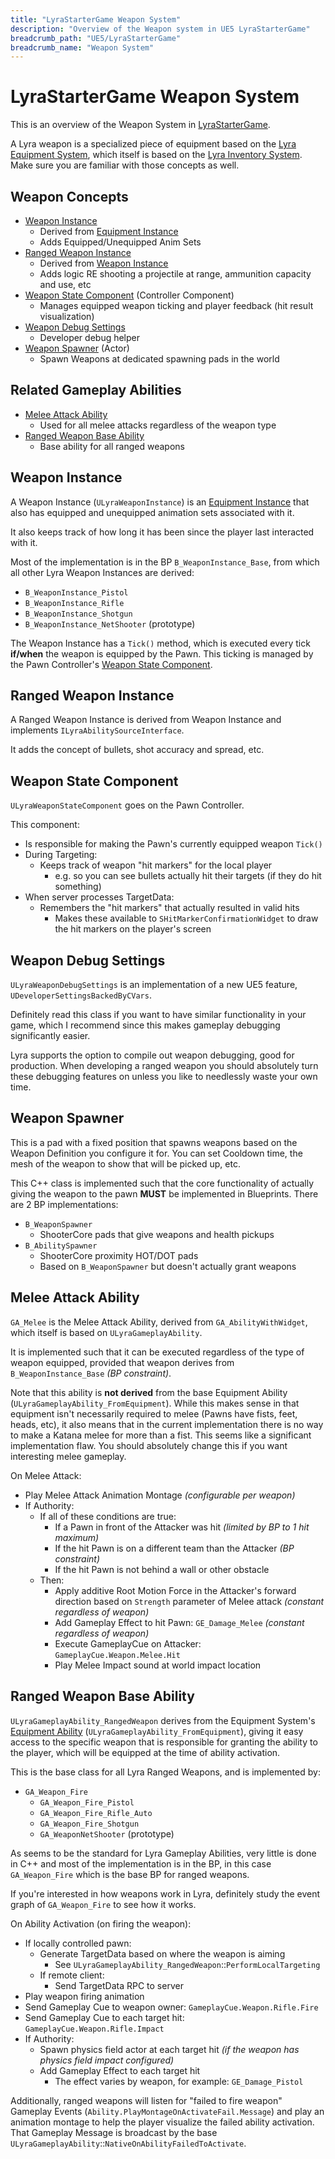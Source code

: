 ```yaml
---
title: "LyraStarterGame Weapon System"
description: "Overview of the Weapon system in UE5 LyraStarterGame"
breadcrumb_path: "UE5/LyraStarterGame"
breadcrumb_name: "Weapon System"
---
```



# LyraStarterGame Weapon System

This is an overview of the Weapon System in [LyraStarterGame](/UE5/LyraStarterGame/).

A Lyra weapon is a specialized piece of equipment based on the
[Lyra Equipment System](/UE5/LyraStarterGame/Equipment/),
which itself is based on the
[Lyra Inventory System](/UE5/LyraStarterGame/Inventory/).
Make sure you are familiar with those concepts as well.


## Weapon Concepts

- [Weapon Instance](#WeaponInstance)
  - Derived from [Equipment Instance](/UE5/LyraStarterGame/Equipment/#EquipmentInstance)
  - Adds Equipped/Unequipped Anim Sets
- [Ranged Weapon Instance](#RangedWeaponInstance)
  - Derived from [Weapon Instance](#WeaponInstance)
  - Adds logic RE shooting a projectile at range, ammunition capacity and use, etc
- [Weapon State Component](#WeaponStateComponent) (Controller Component)
  - Manages equipped weapon ticking and player feedback (hit result visualization)
- [Weapon Debug Settings](#WeaponDebugSettings)
  - Developer debug helper
- [Weapon Spawner](#WeaponSpawner) (Actor)
  - Spawn Weapons at dedicated spawning pads in the world

## Related Gameplay Abilities

- [Melee Attack Ability](#MeleeAttackAbility)
  - Used for all melee attacks regardless of the weapon type
- [Ranged Weapon Base Ability](#RangedWeaponBaseAbility)
  - Base ability for all ranged weapons


<a id="WeaponInstance"></a>
## Weapon Instance

A Weapon Instance (`ULyraWeaponInstance`) is an
[Equipment Instance](/UE5/LyraStarterGame/Equipment/#EquipmentInstance)
that also has equipped and unequipped animation sets associated with it.

It also keeps track of how long it has been since the player last interacted with it.

Most of the implementation is in the BP `B_WeaponInstance_Base`, from which all other Lyra
Weapon Instances are derived:

- `B_WeaponInstance_Pistol`
- `B_WeaponInstance_Rifle`
- `B_WeaponInstance_Shotgun`
- `B_WeaponInstance_NetShooter` (prototype)

The Weapon Instance has a `Tick()` method, which is executed every tick **if/when** the weapon
is equipped by the Pawn.  This ticking is managed by the
Pawn Controller's [Weapon State Component](#WeaponStateComponent).


<a id="RangedWeaponInstance"></a>
## Ranged Weapon Instance

A Ranged Weapon Instance is derived from Weapon Instance and implements `ILyraAbilitySourceInterface`.

It adds the concept of bullets, shot accuracy and spread, etc.


<a id="WeaponStateComponent"></a>
## Weapon State Component

`ULyraWeaponStateComponent` goes on the Pawn Controller.

This component:

- Is responsible for making the Pawn's currently equipped weapon `Tick()`
- During Targeting:
  - Keeps track of weapon "hit markers" for the local player
    - e.g. so you can see bullets actually hit their targets (if they do hit something)
- When server processes TargetData:
  - Remembers the "hit markers" that actually resulted in valid hits
    - Makes these available to `SHitMarkerConfirmationWidget` to draw the hit markers on the player's screen


<a id="WeaponDebugSettings"></a>
## Weapon Debug Settings

`ULyraWeaponDebugSettings` is an implementation of a new UE5 feature, `UDeveloperSettingsBackedByCVars`.

Definitely read this class if you want to have similar functionality in your game, which I recommend
since this makes gameplay debugging significantly easier.

Lyra supports the option to compile out weapon debugging, good for production.  When developing
a ranged weapon you should absolutely turn these debugging features on
unless you like to needlessly waste your own time.


<a id="WeaponSpawner"></a>
## Weapon Spawner

This is a pad with a fixed position that spawns weapons based on the Weapon Definition
you configure it for.  You can set Cooldown time, the mesh of the weapon to show
that will be picked up, etc.

This C++ class is implemented such that the core functionality of actually giving
the weapon to the pawn **MUST** be implemented in Blueprints.  There are 2 BP
implementations:

- `B_WeaponSpawner`
  - ShooterCore pads that give weapons and health pickups
- `B_AbilitySpawner`
  - ShooterCore proximity HOT/DOT pads
  - Based on `B_WeaponSpawner` but doesn't actually grant weapons


<a id="MeleeAttackAbility"></a>
## Melee Attack Ability

`GA_Melee` is the Melee Attack Ability, derived from `GA_AbilityWithWidget`, which itself is
based on `ULyraGameplayAbility`.

It is implemented such that it can be executed regardless
of the type of weapon equipped, provided that weapon derives from `B_WeaponInstance_Base`
*(BP constraint)*.

Note that this ability is **not derived** from
the base Equipment Ability (`ULyraGameplayAbility_FromEquipment`).  While this makes sense
in that equipment isn't necessarily required to melee (Pawns have fists, feet, heads, etc),
it also means that in the current implementation there is no way to make a Katana melee
for more than a fist.  This seems like a significant implementation flaw.  You should absolutely
change this if you want interesting melee gameplay.

On Melee Attack:

- Play Melee Attack Animation Montage *(configurable per weapon)*
- If Authority:
  - If all of these conditions are true:
    - If a Pawn in front of the Attacker was hit *(limited by BP to 1 hit maximum)*
    - If the hit Pawn is on a different team than the Attacker *(BP constraint)*
    - If the hit Pawn is not behind a wall or other obstacle
  - Then:
    - Apply additive Root Motion Force in the Attacker's forward direction based on `Strength` parameter of Melee attack *(constant regardless of weapon)*
    - Add Gameplay Effect to hit Pawn: `GE_Damage_Melee` *(constant regardless of weapon)*
    - Execute GameplayCue on Attacker: `GameplayCue.Weapon.Melee.Hit`
    - Play Melee Impact sound at world impact location


<a id="RangedWeaponBaseAbility"></a>
## Ranged Weapon Base Ability

`ULyraGameplayAbility_RangedWeapon` derives from the Equipment System's
[Equipment Ability](/UE5/LyraStarterGame/Equipment/#EquipmentAbility)
(`ULyraGameplayAbility_FromEquipment`), giving it easy access to the specific weapon that
is responsible for granting the ability to the player, which will be equipped at the time
of ability activation.

This is the base class for all Lyra Ranged Weapons, and is implemented by:

- `GA_Weapon_Fire`
  - `GA_Weapon_Fire_Pistol`
  - `GA_Weapon_Fire_Rifle_Auto`
  - `GA_Weapon_Fire_Shotgun`
  - `GA_WeaponNetShooter` (prototype)

As seems to be the standard for Lyra Gameplay Abilities, very little is done in C++ and
most of the implementation is in the BP, in this case `GA_Weapon_Fire` which is the base
BP for ranged weapons.

If you're interested in how weapons work in Lyra, definitely study the event graph of
`GA_Weapon_Fire` to see how it works.

On Ability Activation (on firing the weapon):

- If locally controlled pawn:
  - Generate TargetData based on where the weapon is aiming
    - See `ULyraGameplayAbility_RangedWeapon`::`PerformLocalTargeting`
  - If remote client:
    - Send TargetData RPC to server
- Play weapon firing animation
- Send Gameplay Cue to weapon owner: `GameplayCue.Weapon.Rifle.Fire`
- Send Gameplay Cue to each target hit: `GameplayCue.Weapon.Rifle.Impact`
- If Authority:
  - Spawn physics field actor at each target hit *(if the weapon has physics field impact configured)*
  - Add Gameplay Effect to each target hit
    - The effect varies by weapon, for example: `GE_Damage_Pistol`

Additionally, ranged weapons will listen for "failed to fire weapon" Gameplay Events
(`Ability.PlayMontageOnActivateFail.Message`)
and play an animation montage to help the player visualize the failed ability activation.
That Gameplay Message is broadcast by the base `ULyraGameplayAbility`::`NativeOnAbilityFailedToActivate`.
